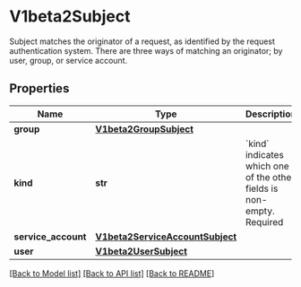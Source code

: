 # V1beta2Subject

Subject matches the originator of a request, as identified by the request authentication system. There are three ways of matching an originator; by user, group, or service account.
## Properties
Name | Type | Description | Notes
------------ | ------------- | ------------- | -------------
**group** | [**V1beta2GroupSubject**](V1beta2GroupSubject.md) |  | [optional] 
**kind** | **str** | &#x60;kind&#x60; indicates which one of the other fields is non-empty. Required | 
**service_account** | [**V1beta2ServiceAccountSubject**](V1beta2ServiceAccountSubject.md) |  | [optional] 
**user** | [**V1beta2UserSubject**](V1beta2UserSubject.md) |  | [optional] 

[[Back to Model list]](../README.md#documentation-for-models) [[Back to API list]](../README.md#documentation-for-api-endpoints) [[Back to README]](../README.md)


